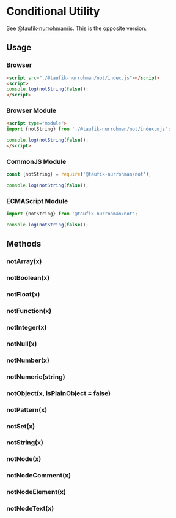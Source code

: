 Conditional Utility
===================

See [@taufik-nurrohman/is](https://github.com/taufik-nurrohman/is). This is the opposite version.

Usage
-----

### Browser

~~~ html
<script src="./@taufik-nurrohman/not/index.js"></script>
<script>
console.log(notString(false));
</script>
~~~

### Browser Module

~~~ html
<script type="module">
import {notString} from './@taufik-nurrohman/not/index.mjs';

console.log(notString(false));
</script>
~~~

### CommonJS Module

~~~ js
const {notString} = require('@taufik-nurrohman/not');

console.log(notString(false));
~~~

### ECMAScript Module

~~~ js
import {notString} from '@taufik-nurrohman/not';

console.log(notString(false));
~~~

Methods
-------

### notArray(x)

### notBoolean(x)

### notFloat(x)

### notFunction(x)

### notInteger(x)

### notNull(x)

### notNumber(x)

### notNumeric(string)

### notObject(x, isPlainObject = false)

### notPattern(x)

### notSet(x)

### notString(x)

### notNode(x)

### notNodeComment(x)

### notNodeElement(x)

### notNodeText(x)

